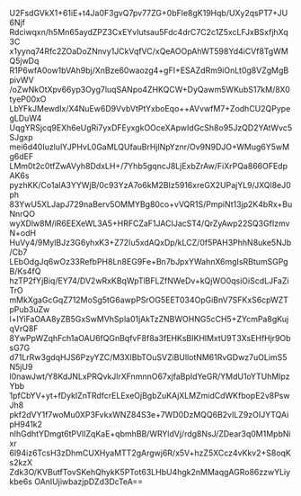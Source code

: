 U2FsdGVkX1+61iE+t4Ja0F3gvQ7pv77ZG+0bFle8gK19Hqb/UXy2qsPT7+JU6Njf
Rdciwqxn/h5Mn65aydZPZ3CxEYvIutsau5Fdc4drC7C2c1Z5xcLFJxBSxfjhXq3C
x1yynq74Rfc2ZOaDoZNnvy1JCkVqfVC/xQeAOOpAhWT598Yd4iCVf8TgWMQ5jwDq
R1P6wfA0ow1bVAh9bj/XnBze60waozg4+gFI+ESAZdRm9iOnLt0g8VZgMgBpivWV
/oZwNkOtXpv66yp3Oyg7luqSANpo4ZHKQCW+DyQawm5WKubS17kM/8X0tyeP00xO
LbYFkJMewdIx/X4NuEw6D9VvbVtPtYxboEqo++AVvwfM7+ZodhCU2QPypegLDuW4
UqgYRSjcq9EXh6eUgRi7yxDFEyxgkOOceXApwIdGcSh8o95JzQD2YAtWvc5SJgxp
mei6d40IuzlulYJPHvL0GaMLQUfauBrHjlNpYznr/Ov9N9DJO+WMug6Y5wMg6dEF
LMm0t2c0tfZwAVyh8DdxLH+/7Yhb5gqncJ8LjExbZrAw/FiXrPQa866OFEdpAK6s
pyzhKK/Co1alA3YYWjB/0c93YzA7o6kM2BIz5916xreGX2UPajYL9/JXQl8eJ0ph
83YwU5XLJapJ729naBerv5OMMYBg80co+vVQR1S/PmpiNt13jp2K4bRx+BuNnrQO
wyXDlw8M/iR6EEXeWL3A5+HRFCZaF1JACIJacST4/QrZyAwp22SQ3GfIzmvN+odH
HuVy4/9MylBJz3G6yhxK3+Z72Iu5xdAQxDp/kLCZ/0f5PAH3PhhN8uke5NJb/Cb7
LEbOdgJq6wOz33RefbPH8Ln8EG9Fe+Bn7bJpxYWahnX6mgIsRBtumSGPgB/Ks4fQ
hzTP2fYjBiq/EY74/DV2wRxKBqWpTlBFLZfNWeDv+kQjWO0qsiOiScdLJFaZiTrO
mMkXgaGcGqZ712MoSg5tG6awpPSrOG5EET034OpGiBnV7SFKxS6cpWZTpPub3uZw
l+IYiFaOAA8yZB5GxSwMVhSpla01jAkTzZNBWOHNG5cCH5+ZYcmPa8gKujqVrQ8F
8YwPpWZqhFch1aOAU6fQGnBqfvF8f8a3fEHKsBIKHlMxtU9T3XsEHfHjr9ObsG7G
d71LrRw3gdqHJS6PzyYZC/M3XIBbTOuSVZiBUllotNM61RvGDwz7uOLimS5N5jU9
l0nawJwt/Y8KdJNLxPRQvkJlrXFnmnnO67xjfaBpIdYeGR/YMdU1oYTUhMlpzYbb
1pfCbYV+yt+fDykIZnTRdfcrELExeOjBgbZuKAjXLMZmidCdWKfbopE2v8PswJh8
pkf2dVY1f7woMu0XP3FvkxWNZ84S3e+7WD0DzMQQ6B2vILZ9zOIJYTQAipH941k2
nIhGdhtYDmgt6tPVlIZqKaE+qbmhBB/WRYldVj/rdg8NsJ/ZDear3q0M1MpbNixr
6l94iz6TcsH3zDhmCUXHyaMTT2gArgwj6R/x5V+hzZ5XCcz4vKkv2+S8oqKs2kzX
Zdk3O/KVButfTovSKehQhykK5PTot63LHbU4hgk2nMMaqgAGRo86zzwYLiykbe6s
OAnIUjiwbazjpDZd3DcTeA==
